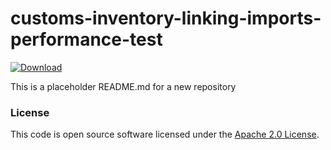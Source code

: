 
# customs-inventory-linking-imports-performance-test

 [ ![Download](https://api.bintray.com/packages/hmrc/releases/customs-inventory-linking-imports-performance-test/images/download.svg) ](https://bintray.com/hmrc/releases/customs-inventory-linking-imports-performance-test/_latestVersion)

This is a placeholder README.md for a new repository

### License

This code is open source software licensed under the [Apache 2.0 License]("http://www.apache.org/licenses/LICENSE-2.0.html").
